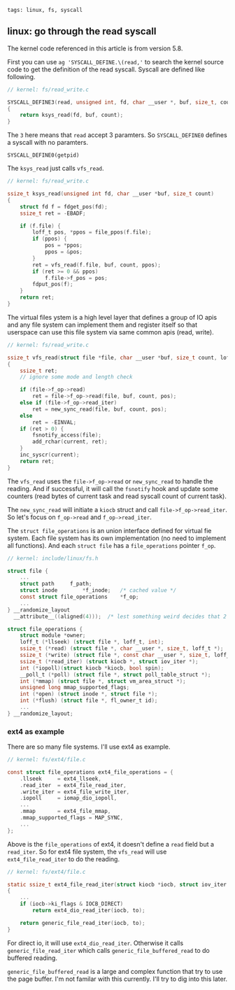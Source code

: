 ```metadata
tags: linux, fs, syscall
```

## linux: go through the read syscall
The kernel code referenced in this article is from version 5.8.

First you can use `ag 'SYSCALL_DEFINE.\(read,'` to search the kernel source code to
 get the definition of the read syscall. Syscall are defined like following.

```c
// kernel: fs/read_write.c

SYSCALL_DEFINE3(read, unsigned int, fd, char __user *, buf, size_t, count)
{
	return ksys_read(fd, buf, count);
}
```

The `3` here means that `read` accept 3 paramters. So `SYSCALL_DEFINE0` defines a syscall
 with no paramters.

    SYSCALL_DEFINE0(getpid)

The `ksys_read` just calls `vfs_read`.

```c
// kernel: fs/read_write.c

ssize_t ksys_read(unsigned int fd, char __user *buf, size_t count)
{
	struct fd f = fdget_pos(fd);
	ssize_t ret = -EBADF;

	if (f.file) {
		loff_t pos, *ppos = file_ppos(f.file);
		if (ppos) {
			pos = *ppos;
			ppos = &pos;
		}
		ret = vfs_read(f.file, buf, count, ppos);
		if (ret >= 0 && ppos)
			f.file->f_pos = pos;
		fdput_pos(f);
	}
	return ret;
}
```

The virtual files ystem is a high level layer that defines a group of IO apis and any
 file system can implement them and register itself so that userspace can use this
 file  system via same common apis (read, write).

```c
// kernel: fs/read_write.c

ssize_t vfs_read(struct file *file, char __user *buf, size_t count, loff_t *pos)
{
	ssize_t ret;
    // ignore some mode and length check

	if (file->f_op->read)
		ret = file->f_op->read(file, buf, count, pos);
	else if (file->f_op->read_iter)
		ret = new_sync_read(file, buf, count, pos);
	else
		ret = -EINVAL;
	if (ret > 0) {
		fsnotify_access(file);
		add_rchar(current, ret);
	}
	inc_syscr(current);
	return ret;
}
```

The `vfs_read` uses the `file->f_op->read` or `new_sync_read` to handle the reading. And
 if successful, it will call the `fsnotify` hook and update some counters (read bytes of
 current task and read syscall count of current task).

The `new_sync_read` will initiate a `kiocb` struct and call `file->f_op->read_iter`. So
let's focus on `f_op->read` and `f_op->read_iter`.

The `struct file_operations` is an union interface defined for virtual fie system. Each
 file system has its own implementation (no need to implement all functions). And each
 `struct file` has a `file_operations` pointer `f_op`.

```c
// kernel: include/linux/fs.h

struct file {
    ...
	struct path		f_path;
	struct inode		*f_inode;	/* cached value */
	const struct file_operations	*f_op;
    ...
} __randomize_layout
  __attribute__((aligned(4)));	/* lest something weird decides that 2 is OK */

struct file_operations {
	struct module *owner;
	loff_t (*llseek) (struct file *, loff_t, int);
	ssize_t (*read) (struct file *, char __user *, size_t, loff_t *);
	ssize_t (*write) (struct file *, const char __user *, size_t, loff_t *);
	ssize_t (*read_iter) (struct kiocb *, struct iov_iter *);
	int (*iopoll)(struct kiocb *kiocb, bool spin);
	__poll_t (*poll) (struct file *, struct poll_table_struct *);
	int (*mmap) (struct file *, struct vm_area_struct *);
	unsigned long mmap_supported_flags;
	int (*open) (struct inode *, struct file *);
	int (*flush) (struct file *, fl_owner_t id);
    ...
} __randomize_layout;
```

### ext4 as example
There are so many file systems. I'll use ext4 as example.

```c
// kernel: fs/ext4/file.c

const struct file_operations ext4_file_operations = {
	.llseek		= ext4_llseek,
	.read_iter	= ext4_file_read_iter,
	.write_iter	= ext4_file_write_iter,
	.iopoll		= iomap_dio_iopoll,
    ...
	.mmap		= ext4_file_mmap,
	.mmap_supported_flags = MAP_SYNC,
    ...
};
```

Above is the `file_operations` of ext4, it doesn't define a `read` field but a `read_iter`.
So for ext4 file system, the `vfs_read` will use `ext4_file_read_iter` to do the reading.

```c
// kernel: fs/ext4/file.c

static ssize_t ext4_file_read_iter(struct kiocb *iocb, struct iov_iter *to)
{
    ...
	if (iocb->ki_flags & IOCB_DIRECT)
		return ext4_dio_read_iter(iocb, to);

	return generic_file_read_iter(iocb, to);
}
```

For direct io, it will use `ext4_dio_read_iter`. Otherwise it calls `generic_file_read_iter`
 which calls `generic_file_buffered_read` to do buffered reading.

`generic_file_buffered_read` is a large and complex function that try to use the page
 buffer. I'm not familar with this currently. I'll try to dig into this later.
